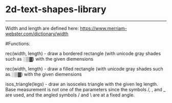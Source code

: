 # 2d-text-shapes-library

-------------------------------
Width and length are defined here: https://www.merriam-webster.com/dictionary/width

#Functions:

rec(width, length) - draw a bordered rectangle (with unicode gray shades such as ░▒▓) with the given diemensions

rec(width, length) - draw a filled rectangle (with unicode gray shades such as ░▒▓) with the given diemensions

isos_triangle(legs) - draw an isosceles triangle with the given leg length. Base measurement is not one of the parameters since the symbols /, \, and _ are used, and the angled symbols / and \ are at a fixed angle.
